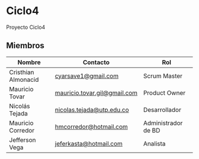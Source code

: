 # Ciclo4
Proyecto Ciclo4

## Miembros

|   Nombre    |       Contacto      |        Rol    |
| --------    | -----------      | -----------      | 
|   Cristhian Almonacid      |      cyarsave1@gmail.com    | Scrum Master |
|   Mauricio Tovar    | mauricio.tovar.gil@gmail.com |  Product Owner |
|   Nicolás Tejada    |   nicolas.tejada@utp.edu.co   | Desarrollador  |
|   Mauricio Corredor |   hmcorredor@hotmail.com  |  Administrador de BD  |
|   Jefferson Vega    |  jeferkasta@hotmail.com  |   Analista   |
